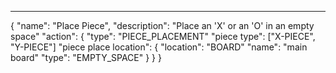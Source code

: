 ___

{
	"name": "Place Piece",
	"description": "Place an 'X' or an 'O' in an empty space"
	"action": 
	{
		"type": "PIECE_PLACEMENT"
		"piece type": ["X-PIECE", "Y-PIECE"]
		"piece place location": 
		{
			"location": "BOARD"
			"name": "main board"
			"type": "EMPTY_SPACE"
		}
	}
}